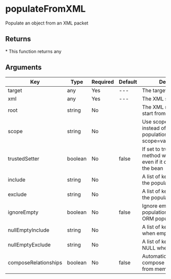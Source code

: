 # populateFromXML

Populate an object from an XML packet

## Returns

\* This function returns any

## Arguments

| Key                  | Type    | Required | Default | Description                                                                            |
| -------------------- | ------- | -------- | ------- | -------------------------------------------------------------------------------------- |
| target               | any     | Yes      | ---     | The target to populate                                                                 |
| xml                  | any     | Yes      | ---     | The XML string or packet                                                               |
| root                 | string  | No       |         | The XML root element to start from                                                     |
| scope                | string  | No       |         | Use scope injection instead of setters population. Ex: scope=variables.instance.       |
| trustedSetter        | boolean | No       | false   | If set to true, the setter method will be called even if it does not exist in the bean |
| include              | string  | No       |         | A list of keys to include in the population                                            |
| exclude              | string  | No       |         | A list of keys to exclude in the population                                            |
| ignoreEmpty          | boolean | No       | false   | Ignore empty values on populations, great for ORM population                           |
| nullEmptyInclude     | string  | No       |         | A list of keys to NULL when empty                                                      |
| nullEmptyExclude     | string  | No       |         | A list of keys to NOT NULL when empty                                                  |
| composeRelationships | boolean | No       | false   | Automatically attempt to compose relationships from memento                            |
